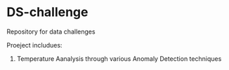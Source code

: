 # DS-challenge

Repository for data challenges

Proeject includues:
  1. Temperature Aanalysis through various Anomaly Detection techniques 
